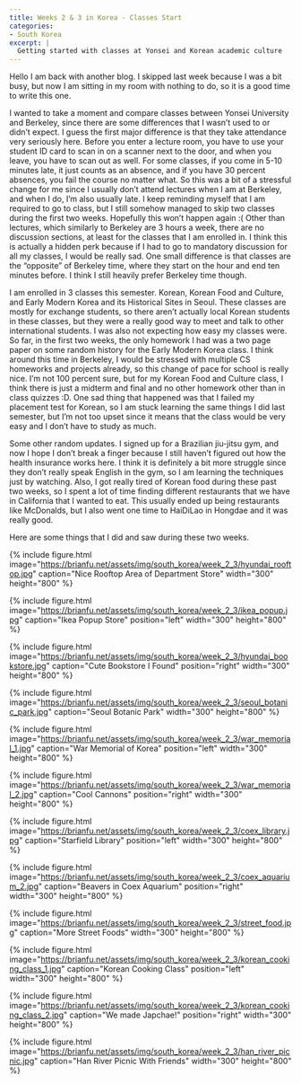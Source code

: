 ```yaml
---
title: Weeks 2 & 3 in Korea - Classes Start
categories:
- South Korea
excerpt: |
  Getting started with classes at Yonsei and Korean academic culture
---
```


Hello I am back with another blog. I skipped last week because I was a bit busy, but now I am sitting in my room with nothing to do, so it is a good time to write this one. 

I wanted to take a moment and compare classes between Yonsei University and Berkeley, since there are some differences that I wasn’t used to or didn’t expect. I guess the first major difference is that they take attendance very seriously here. Before you enter a lecture room, you have to use your student ID card to scan in on a scanner next to the door, and when you leave, you have to scan out as well. For some classes, if you come in 5-10 minutes late, it just counts as an absence, and if you have 30 percent absences, you fail the course no matter what. So this was a bit of a stressful change for me since I usually don’t attend lectures when I am at Berkeley, and when I do, I’m also usually late. I keep reminding myself that I am required to go to class, but I still somehow managed to skip two classes during the first two weeks. Hopefully this won’t happen again :(
Other than lectures, which similarly to Berkeley are 3 hours a week, there are no discussion sections, at least for the classes that I am enrolled in. I think this is actually a hidden perk because if I had to go to mandatory discussion for all my classes, I would be really sad. One small difference is that classes are the “opposite” of Berkeley time, where they start on the hour and end ten minutes before. I think I still heavily prefer Berkeley time though.
 
I am enrolled in 3 classes this semester. Korean, Korean Food and Culture, and Early Modern Korea and its Historical Sites in Seoul. These classes are mostly for exchange students, so there aren’t actually local Korean students in these classes, but they were a really good way to meet and talk to other international students. I was also not expecting how easy my classes were. So far, in the first two weeks, the only homework I had was a two page paper on some random history for the Early Modern Korea class. I think around this time in Berkeley, I would be stressed with multiple CS homeworks and projects already, so this change of pace for school is really nice. I’m not 100 percent sure, but for my Korean Food and Culture class, I think there is just a midterm and final and no other homework other than in class quizzes :D. One sad thing that happened was that I failed my placement test for Korean, so I am stuck learning the same things I did last semester, but I’m not too upset since it means that the class would be very easy and I don’t have to study as much. 

Some other random updates. I signed up for a Brazilian jiu-jitsu gym, and now I hope I don’t break a finger because I still haven’t figured out how the health insurance works here. I think it is definitely a bit more struggle since they don’t really speak English in the gym, so I am learning the techniques just by watching. Also, I got really tired of Korean food during these past two weeks, so I spent a lot of time finding different restaurants that we have in California that I wanted to eat. This usually ended up being restaurants like McDonalds, but I also went one time to HaiDiLao in Hongdae and it was really good. 

Here are some things that I did and saw during these two weeks.

{% include figure.html image="https://brianfu.net/assets/img/south_korea/week_2_3/hyundai_rooftop.jpg" caption="Nice Rooftop Area of Department Store" width="300" height="800" %}

{% include figure.html image="https://brianfu.net/assets/img/south_korea/week_2_3/ikea_popup.jpg" caption="Ikea Popup Store" position="left" width="300" height="800" %}

{% include figure.html image="https://brianfu.net/assets/img/south_korea/week_2_3/hyundai_bookstore.jpg" caption="Cute Bookstore I Found" position="right" width="300" height="800" %}

{% include figure.html image="https://brianfu.net/assets/img/south_korea/week_2_3/seoul_botanic_park.jpg" caption="Seoul Botanic Park" width="300" height="800" %}

{% include figure.html image="https://brianfu.net/assets/img/south_korea/week_2_3/war_memorial_1.jpg" caption="War Memorial of Korea" position="left" width="300" height="800" %}

{% include figure.html image="https://brianfu.net/assets/img/south_korea/week_2_3/war_memorial_2.jpg" caption="Cool Cannons" position="right" width="300" height="800" %}

{% include figure.html image="https://brianfu.net/assets/img/south_korea/week_2_3/coex_library.jpg" caption="Starfield Library" position="left" width="300" height="800" %}

{% include figure.html image="https://brianfu.net/assets/img/south_korea/week_2_3/coex_aquarium_2.jpg" caption="Beavers in Coex Aquarium" position="right" width="300" height="800" %}

{% include figure.html image="https://brianfu.net/assets/img/south_korea/week_2_3/street_food.jpg" caption="More Street Foods"  width="300" height="800" %}

{% include figure.html image="https://brianfu.net/assets/img/south_korea/week_2_3/korean_cooking_class_1.jpg" caption="Korean Cooking Class" position="left" width="300" height="800" %}

{% include figure.html image="https://brianfu.net/assets/img/south_korea/week_2_3/korean_cooking_class_2.jpg" caption="We made Japchae!" position="right" width="300" height="800" %}

{% include figure.html image="https://brianfu.net/assets/img/south_korea/week_2_3/han_river_picnic.jpg" caption="Han River Picnic With Friends" width="300" height="800" %}